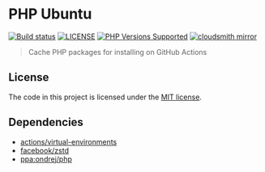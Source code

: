 # PHP Ubuntu

<a href="https://github.com/shivammathur/php-ubuntu" title="PHP Package Cache"><img alt="Build status" src="https://github.com/shivammathur/php-ubuntu/workflows/Cache%20PHP/badge.svg"></a>
<a href="https://github.com/shivammathur/php-ubuntu/blob/main/LICENSE" title="license"><img alt="LICENSE" src="https://img.shields.io/badge/license-MIT-428f7e.svg?logo=open%20source%20initiative&logoColor=white&labelColor=555555"></a>
<a href="https://github.com/shivammathur/php-ubuntu/tree/main/builds" title="builds"><img alt="PHP Versions Supported" src="https://img.shields.io/badge/php-5.6%20to%208.1-777bb3.svg?logo=php&logoColor=white&labelColor=555555"></a>
<a href="https://cloudsmith.io/~shivammathur/repos/php-ubuntu" title="mirror"><img alt="cloudsmith mirror" src="https://img.shields.io/badge/builds-cloudsmith-blue?logo=cloudsmith"></a>

> Cache PHP packages for installing on GitHub Actions

## License

The code in this project is licensed under the [MIT license](LICENSE). 


## Dependencies

- [actions/virtual-environments](https://github.com/actions/virtual-environments "actions/virtual-environments")
- [facebook/zstd](https://github.com/facebook/zstd "facebook/zstd")
- [ppa:ondrej/php](https://launchpad.net/~ondrej/+archive/ubuntu/php "ppa:ondrej/php")
